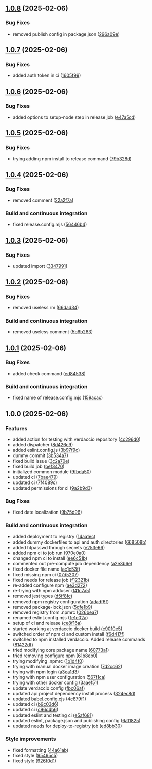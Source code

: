 ## [1.0.8](https://github.com/FreshMag/another-testo/compare/1.0.7...1.0.8) (2025-02-06)

### Bug Fixes

* removed publish config in package.json ([296a09e](https://github.com/FreshMag/another-testo/commit/296a09e97866dd9a34f08d1e38ec076bc9f3077f))

## [1.0.7](https://github.com/FreshMag/another-testo/compare/1.0.6...1.0.7) (2025-02-06)

### Bug Fixes

* added auth token in ci ([1605f99](https://github.com/FreshMag/another-testo/commit/1605f99f904a64261cde0b98931ca4cb61cf9b78))

## [1.0.6](https://github.com/FreshMag/another-testo/compare/1.0.5...1.0.6) (2025-02-06)

### Bug Fixes

* added options to setup-node step in release job ([e47a5cd](https://github.com/FreshMag/another-testo/commit/e47a5cd1fdd6f29f517b55760251bf7b4a72f012))

## [1.0.5](https://github.com/FreshMag/another-testo/compare/1.0.4...1.0.5) (2025-02-06)

### Bug Fixes

* trying adding npm install to release command ([79b328d](https://github.com/FreshMag/another-testo/commit/79b328d8c1d2e546cced5a1fed0cd86b8e42f5c4))

## [1.0.4](https://github.com/FreshMag/another-testo/compare/1.0.3...1.0.4) (2025-02-06)

### Bug Fixes

* removed comment ([22a2f7a](https://github.com/FreshMag/another-testo/commit/22a2f7a10bda8e3c7ad748fdedd325f9e4094032))

### Build and continuous integration

* fixed release.config.mjs ([56446b4](https://github.com/FreshMag/another-testo/commit/56446b421974d01a8e02e5f1b8557ffe8ca78e27))

## [1.0.3](https://github.com/FreshMag/another-testo/compare/1.0.2...1.0.3) (2025-02-06)

### Bug Fixes

* updated import ([3347991](https://github.com/FreshMag/another-testo/commit/3347991c4daa7c8246b3c4131e85fd46d8bbd0b9))

## [1.0.2](https://github.com/FreshMag/another-testo/compare/1.0.1...1.0.2) (2025-02-06)

### Bug Fixes

* removed useless rm ([66dad34](https://github.com/FreshMag/another-testo/commit/66dad34b391c799c6b526804d266e7c3a12f15f9))

### Build and continuous integration

* removed useless comment ([5b6b283](https://github.com/FreshMag/another-testo/commit/5b6b2832e2f8c70709a7fcf23efa0609c7be115a))

## [1.0.1](https://github.com/FreshMag/another-testo/compare/1.0.0...1.0.1) (2025-02-06)

### Bug Fixes

* added check command ([ed84538](https://github.com/FreshMag/another-testo/commit/ed845381bbdbca11b1bb18817485625ac9631f5a))

### Build and continuous integration

* fixed name of release.config.mjs ([159acac](https://github.com/FreshMag/another-testo/commit/159acac6c2e164ccdfda24d3965edcb62930ea98))

## 1.0.0 (2025-02-06)

### Features

* added action for testing with verdaccio repository ([4c296d0](https://github.com/FreshMag/another-testo/commit/4c296d03257215f00e6ff46ea3d57846013e208a))
* added dispatcher ([8d426c9](https://github.com/FreshMag/another-testo/commit/8d426c9693b3714fe42efaeab8b3436681d45f63))
* added eslint.config.js ([3b97f9c](https://github.com/FreshMag/another-testo/commit/3b97f9c8c0a6749739c20ecab8cf731cce1d5ef7))
* dummy commit ([3b534a7](https://github.com/FreshMag/another-testo/commit/3b534a7b536e4ef86e7bccf90a76a6aaf66496b5))
* fixed build issue ([3c2a70e](https://github.com/FreshMag/another-testo/commit/3c2a70e725266744c9b6c07209ed2b576ed5ee4b))
* fixed build job ([bef3470](https://github.com/FreshMag/another-testo/commit/bef347061f57ea962a312836564acad6d3796d11))
* initialized common module ([9fbda50](https://github.com/FreshMag/another-testo/commit/9fbda5008be13be37361ebf4e3edefc4451f464a))
* updated ci ([7bae479](https://github.com/FreshMag/another-testo/commit/7bae4796549451214b31de3bc5a34316a8f9d004))
* updated ci ([7f4089c](https://github.com/FreshMag/another-testo/commit/7f4089cce2602a033a0bb9d1168579efbb601ab7))
* updated permissions for ci ([9a2b9d3](https://github.com/FreshMag/another-testo/commit/9a2b9d3fa938192b28560feeef0ef030d9fcf38b))

### Bug Fixes

* fixed date localization ([9b75d96](https://github.com/FreshMag/another-testo/commit/9b75d967d9f1e1ac08b36fa7ae5cedee3d03d2f3))

### Build and continuous integration

* added deployment to registry ([14aa1ec](https://github.com/FreshMag/another-testo/commit/14aa1ecb9a4a7bd84c50f32b4d393039a31b3a96))
* added dummy dockerfiles to api and auth directories ([668508b](https://github.com/FreshMag/another-testo/commit/668508bf7119e1cc59d7bfcccf4682a1d4a423d5))
* added htpasswd through secrets ([e253e66](https://github.com/FreshMag/another-testo/commit/e253e66c46089a3eff7ae6ac9b618777918f49fb))
* added npm ci to job run ([970e0a0](https://github.com/FreshMag/another-testo/commit/970e0a0eaa3f5eb63db3d8b83dd1d7bd5adc160d))
* changed npm ci to install ([ee6c51b](https://github.com/FreshMag/another-testo/commit/ee6c51b9219f6cb9d64e8a010bdf96f060ae51ce))
* commented out pre-compute job dependency ([a2e3b6e](https://github.com/FreshMag/another-testo/commit/a2e3b6e7e17dac7e1c0706b20eb3acd88372a2fb))
* fixed docker file name ([ac1c53f](https://github.com/FreshMag/another-testo/commit/ac1c53f29d110be9c8287ddeef447fbe9be598f0))
* fixed missing npm ci ([07d5207](https://github.com/FreshMag/another-testo/commit/07d520770dd175e3e5075479e33e6f11dcaab6d7))
* fixed needs for release job ([f12321b](https://github.com/FreshMag/another-testo/commit/f12321bf629cce159cf7dee7f01d60403916abd8))
* re-added configure npm ([ae3d272](https://github.com/FreshMag/another-testo/commit/ae3d272387d1bb33f705a092eee5c74e1252167d))
* re-trying with npm adduser ([f41c7a5](https://github.com/FreshMag/another-testo/commit/f41c7a50fed9e07d20fdbeac5db3d09a670672ff))
* removed jest types ([d5ff8fc](https://github.com/FreshMag/another-testo/commit/d5ff8fc974f22c5ef265c01d4b363e09f2397604))
* removed npm registry configuration ([adadf6f](https://github.com/FreshMag/another-testo/commit/adadf6f2e91d3dca91aba5b65eb7ed3f315dccdb))
* removed package-lock.json ([5dfe1b9](https://github.com/FreshMag/another-testo/commit/5dfe1b962693f889d118f31bb909cc237b8d766b))
* removed registry from .npmrc ([026bea7](https://github.com/FreshMag/another-testo/commit/026bea7601ba93fd93fdb199f3baa5d566383be7))
* renamed eslint.config.mjs ([1e1c02a](https://github.com/FreshMag/another-testo/commit/1e1c02a9bc80207146fc8e35a1ca885648c6a02c))
* setup of ci and release ([ce8f16a](https://github.com/FreshMag/another-testo/commit/ce8f16a90edf15069bd5ff6ecb2c666ea2e8f02f))
* started working at verdaccio docker build ([c9010e5](https://github.com/FreshMag/another-testo/commit/c9010e5a22c1b1bf3244820220fc4197c791f63c))
* switched order of npm ci and custom install ([f6d417f](https://github.com/FreshMag/another-testo/commit/f6d417f915693c2473a328d11cb2c101f8d9bee1))
* switched to npm installed verdaccio. Added release commands ([81422df](https://github.com/FreshMag/another-testo/commit/81422df03ebaca32c00fb11e98a72a5742a905b3))
* tried modifying core package name ([60773a1](https://github.com/FreshMag/another-testo/commit/60773a1dde28369a9b3352f8582501f65bc8623b))
* tried removing configure npm ([61b8eb0](https://github.com/FreshMag/another-testo/commit/61b8eb0e82c833f38cda6bcdb6acef2546b9afb3))
* trying modifying .npmrc ([1b1d4f0](https://github.com/FreshMag/another-testo/commit/1b1d4f03b6cc1deea54de8a3d2152a886322716c))
* trying with manual docker image creation ([7d2cc62](https://github.com/FreshMag/another-testo/commit/7d2cc62374779b0e389e1e70b0a150c614705322))
* trying with npm login ([a3ea1d3](https://github.com/FreshMag/another-testo/commit/a3ea1d30edd210c9e4b14d6177b904e2f6427b2d))
* trying with npm user configuration ([567f1ca](https://github.com/FreshMag/another-testo/commit/567f1ca9bc2359ce993069de9fa999f06e8d4de0))
* trying with other docker config ([3aaef51](https://github.com/FreshMag/another-testo/commit/3aaef51dfa9069163ad0572a98f1fa2def3c7fa8))
* update verdaccio config ([fbc06af](https://github.com/FreshMag/another-testo/commit/fbc06af5b27ba2d384148ef82f0a81e702093187))
* updated api project dependency install process ([324ec8d](https://github.com/FreshMag/another-testo/commit/324ec8d2d625f0cd59ec11557f23bac87191ce87))
* updated babel.config.cjs ([4c879f1](https://github.com/FreshMag/another-testo/commit/4c879f11fff4615789bd4c9cb0b269d70a62f21f))
* updated ci ([b9c03d6](https://github.com/FreshMag/another-testo/commit/b9c03d6609cfc52fed06aae0609dca1b6a40de65))
* updated ci ([c96c4b6](https://github.com/FreshMag/another-testo/commit/c96c4b6ff8096974244533658819bf4c3555ee3e))
* updated eslint and testing ci ([e5af681](https://github.com/FreshMag/another-testo/commit/e5af6813acc3376ed24b3c0c60407dd2dd981a78))
* updated eslint, package.json and publishing config ([6a11825](https://github.com/FreshMag/another-testo/commit/6a11825c0b508aed9794e274eb8a27d75864d9c9))
* updated needs for deploy-to-registry job ([ed8bb30](https://github.com/FreshMag/another-testo/commit/ed8bb3089a13570f61aceef49a1b33fa6020d8fe))

### Style improvements

* fixed formatting ([44a61ab](https://github.com/FreshMag/another-testo/commit/44a61ab996c11e7180b5f0cd0c77703ef5c35c9a))
* fixed style ([95495c5](https://github.com/FreshMag/another-testo/commit/95495c5faae9543c76345e3aef64b4819312659b))
* fixed style ([926f0d1](https://github.com/FreshMag/another-testo/commit/926f0d1ca760e39d9b1f0a1851ef9fe76d294b63))
